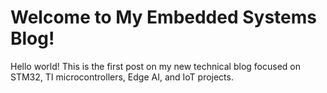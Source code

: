 # Welcome to My Embedded Systems Blog!

Hello world! This is the first post on my new technical blog focused on STM32, TI microcontrollers, Edge AI, and IoT projects.

